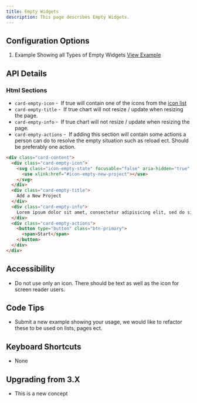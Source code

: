 ```yaml
---
title: Empty Widgets  
description: This page describes Empty Widgets.
---
```


## Configuration Options

1. Example Showing all Types of Empty Widgets [View Example]( ../components/empty-widgets/example-index)

## API Details

### Html Sections

-   `card-empty-icon` -  If true will contain one of the icons from the [icon list](http://git.infor.com/projects/SOHO/repos/controls/browse/components/empty-widgets/svg-empty.html)
-   `card-empty-title` -  If true chart will not resize / update when resizing the page.
-   `card-empty-info` -  If true chart will not resize / update when resizing the page.
-   `card-empty-actions` -  If adding this section will contain some actions a person can do to resolve the empty situation such as reload ect. Should be preferably one action.

```html
<div class="card-content">
  <div class="card-empty-icon">
    <svg class="icon-empty-state" focusable="false" aria-hidden="true" role="presentation">
      <use xlink:href="#icon-empty-new-project"></use>
    </svg>
  </div>
  <div class="card-empty-title">
    Add a New Project
  </div>
  <div class="card-empty-info">
    Lorem ipsum dolor sit amet, consectetur adipisicing elit, sed do siusmod temp.
  </div>
  <div class="card-empty-actions">
    <button type="button" class="btn-primary">
      <span>Start</span>
    </button>
  </div>
</div>

```

## Accessibility

- Do not use only an icon. There should be text as well as the icon for screen reader users.

## Code Tips

- Submit a new example showing your usage, we would like to refactor these to be used on lists, pages ect.

## Keyboard Shortcuts

- None

## Upgrading from 3.X

- This is a new concept
